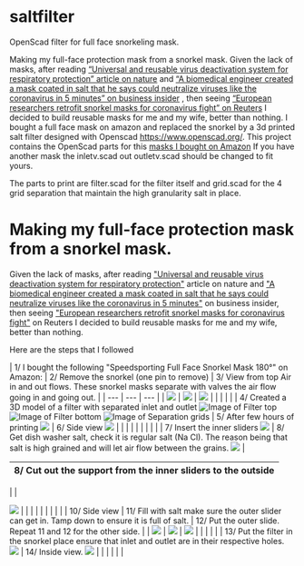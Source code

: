 # saltfilter
OpenScad filter for full face snorkeling mask.

Making my full-face protection mask from a snorkel mask. 
Given the lack of masks, after reading [“Universal and reusable virus deactivation system for respiratory protection” article on nature](https://www.nature.com/articles/srep39956) and [“A biomedical engineer created a mask coated in salt that he says could neutralize viruses like the coronavirus in 5 minutes” on business insider](https://www.businessinsider.fr/us/mask-coated-in-salt-neutralizes-viruses-like-coronavirus-2020-2) , then seeing [“European researchers retrofit snorkel masks for coronavirus fight” on Reuters](https://www.reuters.com/article/us-health-coronavirus-czech-snorkel-mask-idUSKBN21H2Z5) I decided to build reusable masks for me and my wife, better than nothing.
I bought a full face mask on amazon and replaced the snorkel by a 3d printed salt filter designed with Openscad https://www.openscad.org/.
This project contains the OpenScad parts for this [masks I bought on Amazon](https://www.amazon.fr/gp/product/B07L8RH96N/ref=ppx_yo_dt_b_asin_title_o04_s00?ie=UTF8&psc=1) 
If you have another mask the inletv.scad out outletv.scad should be changed to fit yours.

The parts to print are filter.scad for the filter itself and grid.scad for the 4 grid separation that maintain the high granularity salt in place.


# Making my full-face protection mask from a snorkel mask.

Given the lack of masks, after reading [&quot;Universal and reusable virus deactivation system for respiratory protection&quot;](https://www.nature.com/articles/srep39956) article on nature and [&quot;A biomedical engineer created a mask coated in salt that he says could neutralize viruses like the coronavirus in 5 minutes&quot;](https://www.businessinsider.fr/us/mask-coated-in-salt-neutralizes-viruses-like-coronavirus-2020-2) on business insider, then seeing [&quot;European researchers retrofit snorkel masks for coronavirus fight&quot;](https://www.reuters.com/article/us-health-coronavirus-czech-snorkel-mask-idUSKBN21H2Z5) on Reuters I decided to build reusable masks for me and my wife, better than nothing.

Here are the steps that I followed

| 1/ I bought the following &quot;Speedsporting Full Face Snorkel Mask 180°&quot; on Amazon:
 | 2/ Remove the snorkel (one pin to remove) | 3/ View from top Air in and out flows. These snorkel masks separate with valves the air flow going in and going out. |
| --- | --- | --- |
| ![](images/mask1.jpg) | ![](images/mask2.jpg) | ![](images/mask3.jpg) |
|
 |
 |
 |
| 4/ Created a 3D model of a filter with separated inlet and outlet ![Image of Filter top](/images/topview.png)
![Image of Filter bottom](/images/bottom.png)
![Image of Separation grids](/images/grids.png)
| 5/ After few hours of printing ![](images/mask4.jpg) | 6/ Side view ![](images/mask5.jpgg) |
|
 |
 |
 |
|
 |
 |
 |
| 7/ Insert the inner sliders
 ![](images/mask6.jpg) | 8/ Get dish washer salt, check it is regular salt (Na Cl). The reason being that salt is high grained and will let air flow between the grains. ![](RackMultipart20200426-4-h5h2ht_html_7eb52234847e20cd.gif) |

| 8/ Cut out the support from the inner sliders to the outside |
| --- |
|
 |

 ![](images/mask7.jpg) |
|
 |
 |
 |
|
 |
 |
 |
| 10/ Side view | 11/ Fill with salt make sure the outer slider can get in. Tamp down to ensure it is full of salt. | 12/ Put the outer slide. Repeat 11 and 12 for the other side. |
| ![](images/mask8.jpg) | ![](images/mask9.jpg) | ![](images/mask10.jpg) |
|
 |
 |
 |
| 13/ Put the filter in the snorkel place ensure that inlet and outlet are in their respective holes. ![](images/mask11.jpg) | 14/ Inside view. ![](images/mask12.jpg) |
 |
|
 |
 |
 |
